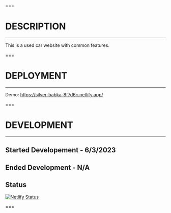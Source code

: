 ===

# DESCRIPTION

---

This is a used car website with common features.

===

# DEPLOYMENT

---

Demo: https://silver-babka-8f7d6c.netlify.app/

===

# DEVELOPMENT

---

## Started Developement - 6/3/2023

## Ended Development - N/A

## Status

[![Netlify Status](https://api.netlify.com/api/v1/badges/f70efb6b-b566-4d78-9d51-8d4606b5fa18/deploy-status)](https://app.netlify.com/sites/silver-babka-8f7d6c/deploys)

===
